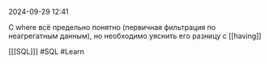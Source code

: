  2024-09-29 12:41

С where всё предельно понятно (первичная фильтрация по неагрегатным данным), но необходимо уяснить его разницу с [[having]]



[[[SQL]]]
#SQL 
#Learn